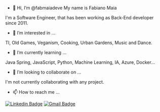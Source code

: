 - 👋 Hi, I’m @fabmaiadeve My name is Fabiano Maia

I'm a Software Engineer, that has been working as Back-End developer since 2011.

- 👀 I’m interested in ...

TI, Old Games, Veganism, Cooking, Urban Gardens, Music and Dance.   

- 🌱 I’m currently learning ...

Java Spring, JavaScript, Python, Machine Learning, IA, Azure, Docker...

- 💞️ I’m looking to collaborate on ...

I'm not currently collaborating with any project.

- 📫 How to reach me ...

[![Linkedin Badge](https://img.shields.io/badge/-Fabiano%20Maia-blue?style=flat-square&logo=Linkedin&logoColor=white&link=https://www.linkedin.com/in/fabiano-maia-1b8564b8/)](https://www.linkedin.com/in/fabiano-maia-1b8564b8/) 
[![Gmail Badge](https://img.shields.io/badge/-fmaiati@gmail.com-6633cc?style=flat-square&logo=Gmail&logoColor=white&link=mailto:fmaiati@gmail.com)](mailto:fmaiati@gmail.com)

<!---
fabmaiadeve/fabmaiadeve is a ✨ special ✨ repository because its `README.md` (this file) appears on your GitHub profile.
You can click the Preview link to take a look at your changes.
--->
